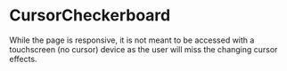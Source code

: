 # CursorCheckerboard

While the page is responsive, it is not meant to be accessed with a touchscreen (no cursor) device as the user will miss the changing cursor effects.
